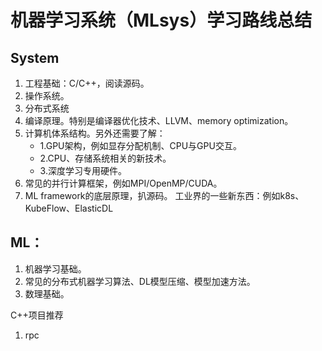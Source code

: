 # 机器学习系统（MLsys）学习路线总结
## System
1. 工程基础：C/C++，阅读源码。
2. 操作系统。
3. 分布式系统
4. 编译原理。特别是编译器优化技术、LLVM、memory optimization。
5. 计算机体系结构。另外还需要了解：
   - 1.GPU架构，例如显存分配机制、CPU与GPU交互。 
   - 2.CPU、存储系统相关的新技术。 
   - 3.深度学习专用硬件。
6. 常见的并行计算框架，例如MPI/OpenMP/CUDA。
7. ML framework的底层原理，扒源码。
工业界的一些新东西：例如k8s、KubeFlow、ElasticDL
## ML：
1. 机器学习基础。
2. 常见的分布式机器学习算法、DL模型压缩、模型加速方法。
3. 数理基础。

C++项目推荐
1. rpc